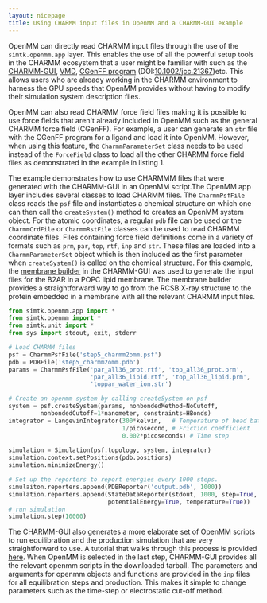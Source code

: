 ```yaml
---
layout: nicepage
title: Using CHARMM input files in OpenMM and a CHARMM-GUI example
---
```


OpenMM can directly read CHARMM input files through the use of the `simtk.openmm.app` layer. This enables the use of all 
the powerful setup tools in the CHARMM ecosystem that a user might be familiar with such as the [CHARMM-GUI](http://onlinelibrary.wiley.com/doi/10.1002/jcc.20945/abstract), [VMD](http://www.sciencedirect.com/science/article/pii/0263785596000185?via%3Dihub), [CGenFF program](https://cgenff.paramchem.org/)
(DOI:[10.1002/jcc.21367](http://onlinelibrary.wiley.com/doi/10.1002/jcc.21367/abstract))etc. This allows users who are 
already working in the CHARMM environment to harness the GPU speeds that OpenMM provides without having to modify their 
simulation system description files. 


OpenMM can also read CHARMM force field files making it is possible to use force fields that aren't already included 
in OpenMM such as the general CHARMM force field (CGenFF). For example, a user can generate an `str` file with the CGenFF program
for a ligand and load it into OpenMM. However, when using this feature, the `CharmmParameterSet` class needs to be used instead of 
the `ForceField` class to load all the other CHARMM force field files as demonstrated in the example in listing 1. 


The example demonstrates how to use CHARMMM files that were generated with the CHARMM-GUI in an OpenMM script.The OpenMM app layer includes several
classes to load CHARMM files. The `CharmmPsfFile` class reads the `psf` file and instantiates a chemical structure on 
which one can then call the `createSystem()` method to creates an OpenMM system object. For the atomic coordinates, a 
regular `pdb` file can be used or the `CharmmCrdFile` or `CharmmRstFile` classes can be used to read CHARMM coordinate 
files. Files containing force field definitions come in a variety of formats such as `prm`, `par`, `top`, `rtf`, `inp` 
and `str`. These files are loaded into a `CharmmParameterSet` object which is then included as the first parameter when 
`createSystem()` is called on the chemical structure. For this example, the [membrane builder](http://dx.doi.org/10.1371/journal.pone.0000880) in the CHARMM-GUI was used
to generate the input files for the B2AR in a POPC lipid membrane. The membrane builder provides a straightforward way 
to go from the RCSB X-ray structure to the protein embedded in a membrane with all the relevant CHARMM input 
files.

```python
from simtk.openmm.app import *
from simtk.openmm import *
from simtk.unit import *
from sys import stdout, exit, stderr

# Load CHARMM files
psf = CharmmPsfFile('step5_charmm2omm.psf')
pdb = PDBFile('step5_charmm2omm.pdb')
params = CharmmPsfFile('par_all36_prot.rtf', 'top_all36_prot.prm',
                       'par_all36_lipid.rtf', 'top_all36_lipid.prm',
                       'toppar_water_ion.str')

# Create an openmm system by calling createSystem on psf
system = psf.createSystem(params, nonbondedMethod=NoCutoff,
         nonbondedCutoff=1*nanometer, constraints=HBonds)
integrator = LangevinIntegrator(300*kelvin,   # Temperature of head bath
                                1/picosecond, # Friction coefficient
                                0.002*picoseconds) # Time step
                     
simulation = Simulation(psf.topology, system, integrator)
simulation.context.setPositions(pdb.positions)
simulation.minimizeEnergy()

# Set up the reporters to report energies every 1000 steps.
simulaiton.reporters.append(PDBReporter('output.pdb', 1000))
simulation.reporters.append(StateDataReporter(stdout, 1000, step=True,
                            potentialEnergy=True, temperature=True))
# run simulation
simulation.step(10000)

```

The CHARMM-GUI also generates a more elaborate set of OpenMM scripts to run equilibration and the production simulation
that are very straightforward to use. A tutorial that walks through this process is provided [here](https://github.com/ChayaSt/openmm7tutorials/tree/master/b2ar_membrane). 
When OpenMM is selected in the last step, CHARMM-GUI provides all the 
relevant openmm scripts in the downloaded tarball. The parameters and 
arguments for openmm objects and functions are provided in the `inp` 
files for all equilibration steps and production. This makes it simple 
to change parameters such as the time-step or electrostatic cut-off method. 